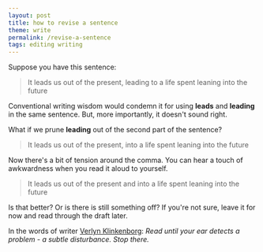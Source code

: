 ```yaml
---
layout: post
title: how to revise a sentence
theme: write
permalink: /revise-a-sentence
tags: editing writing
---
```


Suppose you have this sentence:
> It leads us out of the present, leading to a life spent leaning into the future

Conventional writing wisdom would condemn it for using **leads** and **leading** in the same sentence.
But, more importantly, it doesn't sound right.

What if we prune **leading** out of the second part of the sentence?
> It leads us out of the present, into a life spent leaning into the future

Now there's a bit of tension around the comma.
You can hear a touch of awkwardness when you read it aloud to yourself.

> It leads us out of the present and into a life spent leaning into the future

Is that better?
Or is there is still something off?
If you're not sure, leave it for now and read through the draft later.

In the words of writer [Verlyn Klinkenborg](https://www.goodreads.com/en/book/show/13155290): _Read until your ear detects a problem - a subtle disturbance. Stop there._